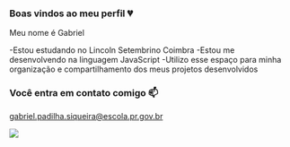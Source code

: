 ### Boas vindos ao meu perfil 💔

Meu nome é Gabriel

-Estou estudando no Lincoln Setembrino Coimbra
-Estou me desenvolvendo na linguagem JavaScript
-Utilizo esse espaço para minha organização e compartilhamento dos meus projetos desenvolvidos

### Você entra em contato comigo 📫
 
 gabriel.padilha.siqueira@escola.pr.gov.br

![](https://media.tenor.com/G4J8wrCM7kUAAAAC/decisions-homer-simpson.gif)
